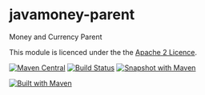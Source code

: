 javamoney-parent
================

Money and Currency Parent

This module is licenced under the the [Apache 2 Licence](https://www.apache.org/licenses/LICENSE-2.0.html).

[![Maven Central](https://maven-badges.herokuapp.com/maven-central/org.javamoney/javamoney-parent/badge.svg)](https://maven-badges.herokuapp.com/maven-central/org.javamoney/javamoney-parent) 
[![Build Status](https://app.travis-ci.com/JavaMoney/javamoney-parent.svg?branch=master)](https://app.travis-ci.com/JavaMoney/javamoney-parent)
[![Snapshot with Maven](https://github.com/JavaMoney/javamoney-parent/actions/workflows/maven-snapshot.yml/badge.svg)](https://github.com/JavaMoney/javamoney-parent/actions/workflows/maven-snapshot.yml)

[![Built with Maven](http://maven.apache.org/images/logos/maven-feather.png)](http://maven.org/)
